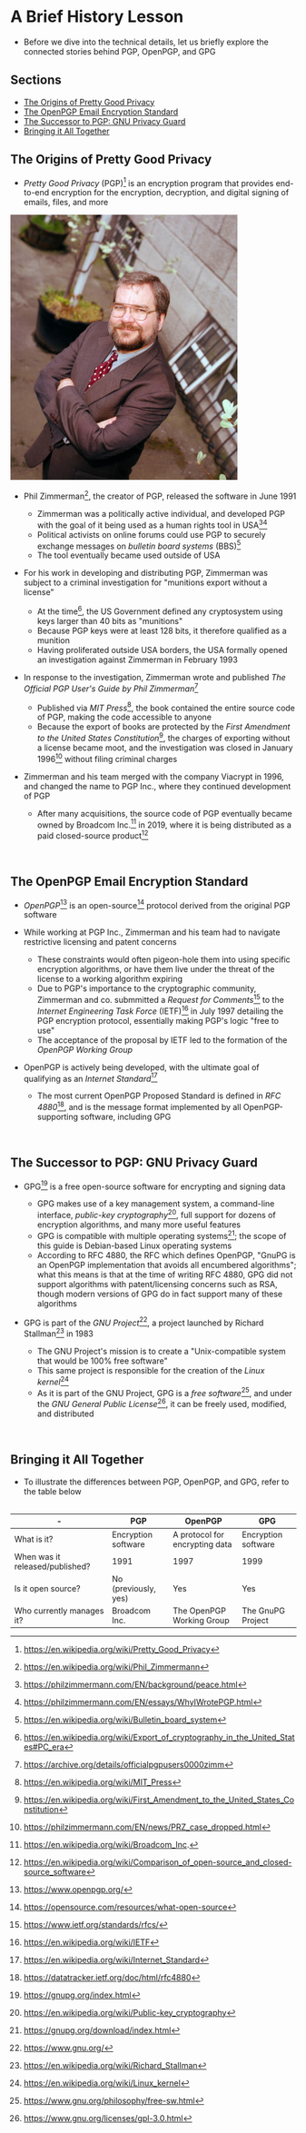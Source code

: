 # A Brief History Lesson<a name="history"></a>

* Before we dive into the technical details, let us briefly explore the connected stories behind PGP, OpenPGP, and GPG

## Sections
- [The Origins of Pretty Good Privacy](#the-origins-of-pretty-good-privacy)
- [The OpenPGP Email Encryption Standard](#the-openpgp-email-encryption-standard)
- [The Successor to PGP: GNU Privacy Guard](#the-successor-to-pgp-gnu-privacy-guard)
- [Bringing it All Together](#bringing-it-all-together)

## The Origins of Pretty Good Privacy

* *Pretty Good Privacy* (PGP)[^1] is an encryption program that provides end-to-end encryption for the encryption, decryption, and digital signing of emails, files, and more

<img src="/content/img/phil-zimmerman.jpg" alt="drawing" width="400"/>

* Phil Zimmerman[^2], the creator of PGP, released the software in June 1991
    * Zimmerman was a politically active individual, and developed PGP with the goal of it being used as a human rights tool in USA[^3][^4]
    * Political activists on online forums could use PGP to securely exchange messages on *bulletin board systems* (BBS)[^5]
    * The tool eventually became used outside of USA

* For his work in developing and distributing PGP, Zimmerman was subject to a criminal investigation for "munitions export without a license"
    * At the time[^6], the US Government defined any cryptosystem using keys larger than 40 bits as "munitions"
    * Because PGP keys were at least 128 bits, it therefore qualified as a munition
    * Having proliferated outside USA borders, the USA formally opened an investigation against Zimmerman in February 1993

* In response to the investigation, Zimmerman wrote and published *The Official PGP User's Guide by Phil Zimmerman*[^7]
	* Published via *MIT Press*[^8], the book contained the entire source code of PGP, making the code accessible to anyone
	* Because the export of books are protected by the *First Amendment to the United States Constitution*[^9], the charges of exporting without a license became moot, and the investigation was closed in January 1996[^10] without filing criminal charges

* Zimmerman and his team merged with the company Viacrypt in 1996, and changed the name to PGP Inc., where they continued development of PGP
	* After many acquisitions, the source code of PGP eventually became owned by Broadcom Inc.[^11] in 2019, where it is being distributed as a paid closed-source product[^12]
<br />

## The OpenPGP Email Encryption Standard

* *OpenPGP*[^13] is an open-source[^14] protocol derived from the original PGP software

* While working at PGP Inc., Zimmerman and his team had to navigate restrictive licensing and patent concerns
    * These constraints would often pigeon-hole them into using specific encryption algorithms, or have them live under the threat of the license to a working algorithm expiring
    * Due to PGP's importance to the cryptographic community, Zimmerman and co. submmitted a *Request for Comments*[^15] to the *Internet Engineering Task Force* (IETF)[^16] in July 1997 detailing the PGP encryption protocol, essentially making PGP's logic "free to use"
	* The acceptance of the proposal by IETF led to the formation of the *OpenPGP Working Group*

* OpenPGP is actively being developed, with the ultimate goal of qualifying as an *Internet Standard*[^17]
	* The most current OpenPGP Proposed Standard is defined in *RFC 4880*[^18], and is the message format implemented by all OpenPGP-supporting software, including GPG
<br />

## The Successor to PGP: GNU Privacy Guard

* GPG[^19] is a free open-source software for encrypting and signing data
	* GPG makes use of a key management system, a command-line interface, *public-key cryptography*[^20], full support for dozens of encryption algorithms, and many more useful features
 	* GPG is compatible with multiple operating systems[^21]; the scope of this guide is Debian-based Linux operating systems
  	* According to RFC 4880, the RFC which defines OpenPGP, "GnuPG is an OpenPGP implementation that avoids all encumbered algorithms"; what this means is that at the time of writing RFC 4880, GPG did not support algorithms with patent/licensing concerns such as RSA, though modern versions of GPG do in fact support many of these algorithms

* GPG is part of the *GNU Project*[^22], a project launched by Richard Stallman[^23] in 1983
    * The GNU Project's mission is to create a "Unix-compatible system that would be 100% free software"
    * This same project is responsible for the creation of the *Linux kernel*[^24]
	* As it is part of the GNU Project, GPG is a *free software*[^25], and under the *GNU General Public License*[^26], it can be freely used, modified, and distributed
<br />

## Bringing it All Together

* To illustrate the differences between PGP, OpenPGP, and GPG, refer to the table below <br /><br />

| - | PGP | OpenPGP | GPG |
| - | - | - | - |
| What is it? | Encryption software | A protocol for encrypting data | Encryption software |
| When was it released/published? | 1991 | 1997 | 1999 |
| Is it open source? | No (previously, yes) | Yes | Yes |
| Who currently manages it? | Broadcom Inc. | The OpenPGP Working Group | The GnuPG Project |

[^1]:https://en.wikipedia.org/wiki/Pretty_Good_Privacy
[^2]:https://en.wikipedia.org/wiki/Phil_Zimmermann
[^3]:https://philzimmermann.com/EN/background/peace.html
[^4]:https://philzimmermann.com/EN/essays/WhyIWrotePGP.html
[^5]:https://en.wikipedia.org/wiki/Bulletin_board_system
[^6]:https://en.wikipedia.org/wiki/Export_of_cryptography_in_the_United_States#PC_era
[^7]:https://archive.org/details/officialpgpusers0000zimm
[^8]:https://en.wikipedia.org/wiki/MIT_Press
[^9]:https://en.wikipedia.org/wiki/First_Amendment_to_the_United_States_Constitution
[^10]:https://philzimmermann.com/EN/news/PRZ_case_dropped.html
[^11]:https://en.wikipedia.org/wiki/Broadcom_Inc.
[^12]:https://en.wikipedia.org/wiki/Comparison_of_open-source_and_closed-source_software
[^13]:https://www.openpgp.org/
[^14]:https://opensource.com/resources/what-open-source
[^15]:https://www.ietf.org/standards/rfcs/
[^16]:https://en.wikipedia.org/wiki/IETF
[^17]:https://en.wikipedia.org/wiki/Internet_Standard
[^18]:https://datatracker.ietf.org/doc/html/rfc4880
[^19]:https://gnupg.org/index.html
[^20]:https://en.wikipedia.org/wiki/Public-key_cryptography
[^21]:https://gnupg.org/download/index.html
[^22]:https://www.gnu.org/
[^23]:https://en.wikipedia.org/wiki/Richard_Stallman
[^24]:https://en.wikipedia.org/wiki/Linux_kernel
[^25]:https://www.gnu.org/philosophy/free-sw.html
[^26]:https://www.gnu.org/licenses/gpl-3.0.html
